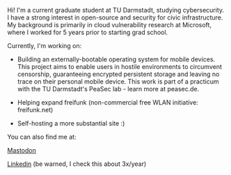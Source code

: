 Hi! I'm a current graduate student at TU Darmstadt, studying cybersecurity. I have a strong interest in open-source and security for civic infrastructure. My background is primarily in cloud vulnerability research at Microsoft, where I worked for 5 years prior to starting grad school.

Currently, I'm working on:

- Building an externally-bootable operating system for mobile devices. This project aims to enable users in hostile environments to circumvent censorship, guaranteeing encrypted persistent storage and leaving no trace on their personal mobile device. This work is part of a practicum with the TU Darmstadt's PeaSec lab - learn more at peasec.de.

- Helping expand freifunk (non-commercial free WLAN initiative: freifunk.net)

- Self-hosting a more substantial site :)

You can also find me at:

[Mastodon](https://defcon.social/@hbrand)

[Linkedin](https://uk.linkedin.com/in/hannah-brand) (be warned, I check this about 3x/year)
